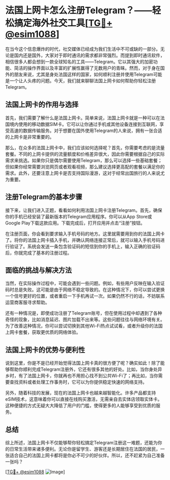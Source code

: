 # 法国上网卡怎么注册Telegram？——轻松搞定海外社交工具[[TG💪+ @esim1088](https://t.me/s/esim1088)]

在当今这个信息爆炸的时代，社交媒体已经成为我们生活中不可或缺的一部分。无论是国内还是国外，大家对于即时通讯的需求都非常强烈。而提到即时通讯软件，相信很多人都会想到一款全球知名的工具——Telegram。它以其强大的加密功能、简洁的操作界面以及丰富的扩展性赢得了无数用户的青睐。然而，对于身在国外的朋友来说，尤其是身处法国这样的国家，如何顺利注册并使用Telegram可能是一个让人头疼的问题。今天，我们就来聊聊法国上网卡如何帮助你轻松注册Telegram。

## 法国上网卡的作用与选择

首先，我们需要了解什么是法国上网卡。简单来说，法国上网卡就是一种可以在法国境内使用的移动数据SIM卡。它可以让你通过手机或其他设备连接到互联网，享受高速的数据传输服务。对于想要在国外使用Telegram的人来说，拥有一张合适的上网卡是非常重要的。

那么，在众多的法国上网卡中，我们应该如何选择呢？首先，你需要考虑的是流量套餐。不同的上网卡提供的流量额度和价格差异很大，因此你需要根据自己的实际需求来挑选。如果你只是偶尔需要使用Telegram，那么可以选择一些基础套餐；但如果你经常需要浏览网页或者观看视频，那么建议选择更高配的套餐以满足你的需求。此外，还要注意上网卡是否支持国际漫游，这对于经常出国旅行的人来说尤为重要。

## 注册Telegram的基本步骤

接下来，让我们进入正题，看看如何利用法国上网卡注册Telegram。首先，确保你的手机已经安装了最新版本的Telegram应用程序。你可以从App Store或Google Play下载这款应用。下载完成后，打开应用并点击“注册”按钮。

在注册页面，你会看到要求输入手机号码的地方。这里就需要用到你的法国上网卡了。将你的法国上网卡插入手机，并确认网络连接正常后，就可以输入手机号码进行验证了。系统会发送一条包含验证码的短信到你的手机上，输入正确的验证码后，你就完成了基本的注册过程。

## 面临的挑战与解决方法

当然，在实际操作过程中，可能会遇到一些问题。例如，有些用户反映在输入验证码时总是失败。这可能是由于网络不稳定导致的。在这种情况下，你可以尝试更换一个信号更好的位置，或者重启一下手机再试一次。如果仍然不行的话，不妨联系运营商客服寻求帮助。

还有一种情况是，即使成功注册了Telegram账号，但在使用过程中却遇到了各种奇怪的现象，比如消息延迟、图片加载不出来等。这些问题往往与网络环境有关。为了改善这种情况，你可以尝试切换到其他Wi-Fi热点试试看，或者升级你的法国上网卡套餐，获取更优质的网络体验。

## 法国上网卡的优势与便利性

说到这里，你是不是已经开始觉得法国上网卡真的很方便了呢？确实如此！除了能够帮助你顺利完成Telegram注册外，它还有很多其他的好处。比如，当你身处异乡时，有了法国上网卡，你就再也不用担心找不到公共Wi-Fi了；再比如，当你需要查找资料或者处理工作事务时，它可以为你提供稳定快速的网络支持。

另外，随着科技的发展，现在的法国上网卡也越来越智能化。许多产品都支持eSIM技术，这意味着你可以直接在线购买激活，无需亲自去实体店领取实体卡。这种便捷的方式无疑大大降低了用户的门槛，使得更多的人能够享受到优质的服务。

## 总结

综上所述，法国上网卡不仅能够帮你轻松搞定Telegram注册这一难题，还能为你的日常生活带来诸多便利。无论你是留学生、游客还是长期居住在法国的居民，一张适合自己的法国上网卡都将是你必不可少的好伙伴。所以，还不赶紧为自己准备一张吗？

[[TG💪+ @esim1088](https://t.me/s/esim1088) ![Image](https://i.postimg.cc/4NQfJmqS/Snipaste-2025-05-13-00-14-12.png)]